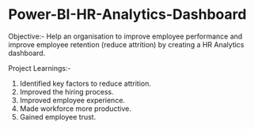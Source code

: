 # Power-BI-HR-Analytics-Dashboard

Objective:-
Help an organisation to improve employee performance and improve employee retention (reduce attrition) by creating a HR Analytics dashboard.

Project Learnings:-
1. Identified key factors to reduce attrition.
2. Improved the hiring process.
3. Improved employee experience.
4. Made workforce more productive.
5. Gained employee trust.
